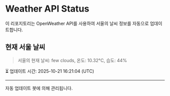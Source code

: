 
# Weather API Status

이 리포지토리는 OpenWeather API를 사용하여 서울의 날씨 정보를 자동으로 업데이트합니다.

## 현재 서울 날씨
> 서울의 현재 날씨: few clouds, 온도: 10.32°C, 습도: 44%

⏳ 업데이트 시간: 2025-10-21 16:21:04 (UTC)

---
자동 업데이트 봇에 의해 관리됩니다.
